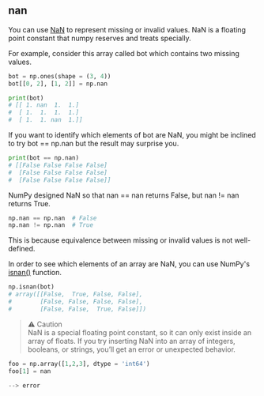 ## nan

You can use [NaN](https://numpy.org/doc/stable/reference/constants.html#numpy.NAN) to represent missing or invalid values. NaN is a floating point constant that numpy reserves and treats specially.

For example, consider this array called bot which contains two missing values. 

```python
bot = np.ones(shape = (3, 4))
bot[[0, 2], [1, 2]] = np.nan

print(bot)
# [[ 1. nan  1.  1.]
#  [ 1.  1.  1.  1.]
#  [ 1.  1. nan  1.]]
```

If you want to identify which elements of bot are NaN, you might be inclined to try bot == np.nan but the result may surprise you.

```python
print(bot == np.nan)
# [[False False False False]
#  [False False False False]
#  [False False False False]]
```

NumPy designed NaN so that nan == nan returns False, but nan != nan returns True.
```python
np.nan == np.nan  # False
np.nan != np.nan  # True
```

This is because equivalence between missing or invalid values is not well-defined.

In order to see which elements of an array are NaN, you can use NumPy's [isnan()](https://numpy.org/doc/stable/reference/generated/numpy.isnan.html) function.
```python
np.isnan(bot)
# array([[False,  True, False, False],
#        [False, False, False, False],
#        [False, False,  True, False]])
```

> :warning: Caution<br>
NaN is a special floating point constant, so it can only exist inside an array of floats. If you try inserting NaN into an array of integers, booleans, or strings, you’ll get an error or unexpected behavior.

```python
foo = np.array([1,2,3], dtype = 'int64')
foo[1] = nan

--> error
```



